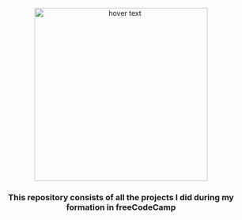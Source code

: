 
<p align="center">
  <img src="https://design-style-guide.freecodecamp.org/downloads/fcc_secondary_large.svg" width="350" title="hover text">
</p>

<h3 align="center">This repository consists of all the projects I did during my formation in freeCodeCamp</h3>
